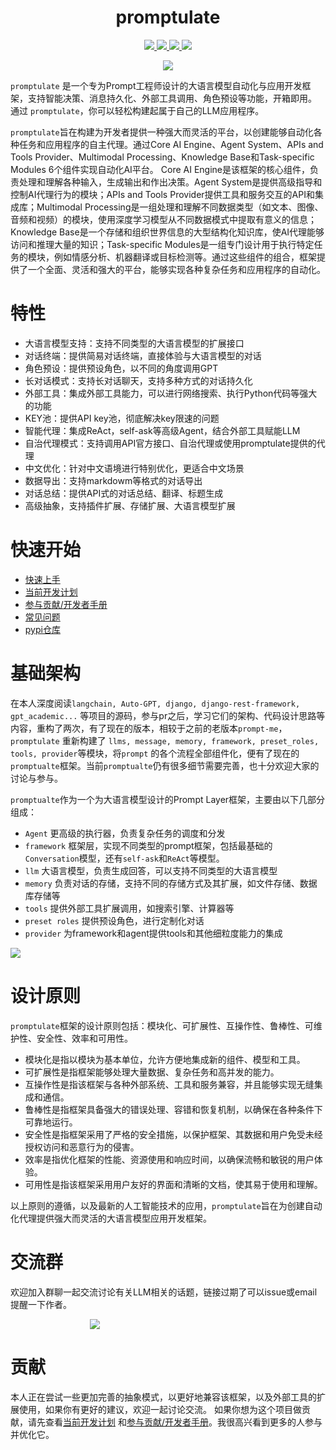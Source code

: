 <h1 align="center">
    promptulate
</h1>


<p align="center">
    <a target="_blank" href="">
        <img src="https://img.shields.io/badge/License-Apache%202.0-blue.svg?label=license" />
    </a>
    <a target="_blank" href=''>
        <img src="https://img.shields.io/github/release/Undertone0809/promptulate/all.svg?style=flat-square"/>
    </a>
    <a target="_blank" href=''>
        <img src="https://bestpractices.coreinfrastructure.org/projects/3018/badge"/>
   </a>
    <a target="_blank" href=''>
        <img src="https://static.pepy.tech/personalized-badge/cushy-storage?period=month&units=international_system&left_color=grey&right_color=blue&left_text=Downloads/Week"/>
   </a>
</p>


<p align="center">
  <img src="https://zeeland-bucket.oss-cn-beijing.aliyuncs.com/images/promptulate_logo_new.png"/>
</p>



`promptulate` 是一个专为Prompt工程师设计的大语言模型自动化与应用开发框架，支持智能决策、消息持久化、外部工具调用、角色预设等功能，开箱即用。
通过 `promptulate`，你可以轻松构建起属于自己的LLM应用程序。

`promptulate`旨在构建为开发者提供一种强大而灵活的平台，以创建能够自动化各种任务和应用程序的自主代理。通过Core
AI Engine、Agent System、APIs and Tools Provider、Multimodal Processing、Knowledge Base和Task-specific Modules
6个组件实现自动化AI平台。 Core AI Engine是该框架的核心组件，负责处理和理解各种输入，生成输出和作出决策。Agent
System是提供高级指导和控制AI代理行为的模块；APIs and Tools Provider提供工具和服务交互的API和集成库；Multimodal
Processing是一组处理和理解不同数据类型（如文本、图像、音频和视频）的模块，使用深度学习模型从不同数据模式中提取有意义的信息；Knowledge
Base是一个存储和组织世界信息的大型结构化知识库，使AI代理能够访问和推理大量的知识；Task-specific
Modules是一组专门设计用于执行特定任务的模块，例如情感分析、机器翻译或目标检测等。通过这些组件的组合，框架提供了一个全面、灵活和强大的平台，能够实现各种复杂任务和应用程序的自动化。

# 特性

- 大语言模型支持：支持不同类型的大语言模型的扩展接口
- 对话终端：提供简易对话终端，直接体验与大语言模型的对话
- 角色预设：提供预设角色，以不同的角度调用GPT
- 长对话模式：支持长对话聊天，支持多种方式的对话持久化
- 外部工具：集成外部工具能力，可以进行网络搜索、执行Python代码等强大的功能
- KEY池：提供API key池，彻底解决key限速的问题
- 智能代理：集成ReAct，self-ask等高级Agent，结合外部工具赋能LLM
- 自治代理模式：支持调用API官方接口、自治代理或使用promptulate提供的代理
- 中文优化：针对中文语境进行特别优化，更适合中文场景
- 数据导出：支持markdowm等格式的对话导出
- 对话总结：提供API式的对话总结、翻译、标题生成
- 高级抽象，支持插件扩展、存储扩展、大语言模型扩展

# 快速开始

- [快速上手](get_started/quick_start.md#快速开始)
- [当前开发计划](other/plan.md#开发计划)
- [参与贡献/开发者手册](other/contribution.md#contribution)
- [常见问题](other/fqa.md#fqa)
- [pypi仓库](https://pypi.org/project/promptulate/)

# 基础架构

在本人深度阅读`langchain, Auto-GPT, django, django-rest-framework, gpt_academic...`
等项目的源码，参与pr之后，学习它们的架构、代码设计思路等内容，重构了两次，有了现在的版本，相较于之前的老版本`prompt-me`，`promptulate`
重新构建了 `llms, message, memory, framework, preset_roles, tools, provider`等模块，将`prompt`
的各个流程全部组件化，便有了现在的`promptualte`框架。当前`promptualte`仍有很多细节需要完善，也十分欢迎大家的讨论与参与。

`promptualte`作为一个为大语言模型设计的Prompt Layer框架，主要由以下几部分组成：

- `Agent` 更高级的执行器，负责复杂任务的调度和分发
- `framework` 框架层，实现不同类型的prompt框架，包括最基础的`Conversation`模型，还有`self-ask`和`ReAct`等模型。
- `llm` 大语言模型，负责生成回答，可以支持不同类型的大语言模型
- `memory` 负责对话的存储，支持不同的存储方式及其扩展，如文件存储、数据库存储等
- `tools` 提供外部工具扩展调用，如搜索引擎、计算器等
- `preset roles` 提供预设角色，进行定制化对话
- `provider` 为framework和agent提供tools和其他细粒度能力的集成

<img src="https://zeeland-bucket.oss-cn-beijing.aliyuncs.com/images/20230704180202.png"/>

# 设计原则

`promptulate`框架的设计原则包括：模块化、可扩展性、互操作性、鲁棒性、可维护性、安全性、效率和可用性。

- 模块化是指以模块为基本单位，允许方便地集成新的组件、模型和工具。
- 可扩展性是指框架能够处理大量数据、复杂任务和高并发的能力。
- 互操作性是指该框架与各种外部系统、工具和服务兼容，并且能够实现无缝集成和通信。
- 鲁棒性是指框架具备强大的错误处理、容错和恢复机制，以确保在各种条件下可靠地运行。
- 安全性是指框架采用了严格的安全措施，以保护框架、其数据和用户免受未经授权访问和恶意行为的侵害。
- 效率是指优化框架的性能、资源使用和响应时间，以确保流畅和敏锐的用户体验。
- 可用性是指该框架采用用户友好的界面和清晰的文档，使其易于使用和理解。

以上原则的遵循，以及最新的人工智能技术的应用，`promptulate`旨在为创建自动化代理提供强大而灵活的大语言模型应用开发框架。

# 交流群

欢迎加入群聊一起交流讨论有关LLM相关的话题，链接过期了可以issue或email提醒一下作者。

<div style="width: 250px;margin: 0 auto;">
  <img src="https://zeeland-bucket.oss-cn-beijing.aliyuncs.com/images/20230702132948.png"/>
</div>

# 贡献

本人正在尝试一些更加完善的抽象模式，以更好地兼容该框架，以及外部工具的扩展使用，如果你有更好的建议，欢迎一起讨论交流。
如果你想为这个项目做贡献，请先查看[当前开发计划](other/plan.md#开发计划)
和[参与贡献/开发者手册](other/contribution.md#contribution)。我很高兴看到更多的人参与并优化它。